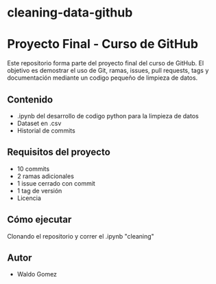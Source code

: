 # cleaning-data-github

# Proyecto Final - Curso de GitHub
Este repositorio forma parte del proyecto final del curso de GitHub. El objetivo es demostrar el uso de Git, ramas, issues, pull requests, tags y documentación mediante un codigo pequeño de limpieza de datos.

## Contenido
- .ipynb del desarrollo de codigo python para la limpieza de datos
- Dataset en .csv
- Historial de commits

## Requisitos del proyecto
- 10 commits
- 2 ramas adicionales
- 1 issue cerrado con commit
- 1 tag de versión
- Licencia

## Cómo ejecutar
Clonando el repositorio y correr el .ipynb "cleaning"

## Autor
- Waldo Gomez
